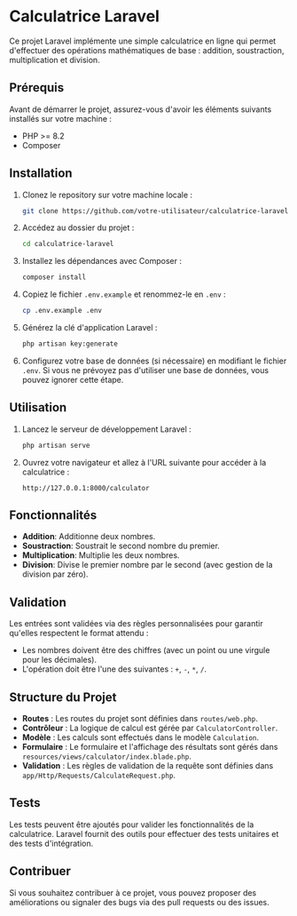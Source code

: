 # Calculatrice Laravel

Ce projet Laravel implémente une simple calculatrice en ligne qui permet d'effectuer des opérations mathématiques de base : addition, soustraction, multiplication et division.

## Prérequis

Avant de démarrer le projet, assurez-vous d'avoir les éléments suivants installés sur votre machine :

- PHP >= 8.2
- Composer

## Installation

1. Clonez le repository sur votre machine locale :

    ```bash
    git clone https://github.com/votre-utilisateur/calculatrice-laravel.git
    ```

2. Accédez au dossier du projet :

    ```bash
    cd calculatrice-laravel
    ```

3. Installez les dépendances avec Composer :

    ```bash
    composer install
    ```

4. Copiez le fichier `.env.example` et renommez-le en `.env` :

    ```bash
    cp .env.example .env
    ```

5. Générez la clé d'application Laravel :

    ```bash
    php artisan key:generate
    ```

6. Configurez votre base de données (si nécessaire) en modifiant le fichier `.env`. Si vous ne prévoyez pas d'utiliser une base de données, vous pouvez ignorer cette étape.

## Utilisation

1. Lancez le serveur de développement Laravel :

    ```bash
    php artisan serve
    ```

2. Ouvrez votre navigateur et allez à l'URL suivante pour accéder à la calculatrice :

    ```
    http://127.0.0.1:8000/calculator
    ```

## Fonctionnalités

- **Addition**: Additionne deux nombres.
- **Soustraction**: Soustrait le second nombre du premier.
- **Multiplication**: Multiplie les deux nombres.
- **Division**: Divise le premier nombre par le second (avec gestion de la division par zéro).

## Validation

Les entrées sont validées via des règles personnalisées pour garantir qu'elles respectent le format attendu :

- Les nombres doivent être des chiffres (avec un point ou une virgule pour les décimales).
- L'opération doit être l'une des suivantes : `+`, `-`, `*`, `/`.

## Structure du Projet

- **Routes** : Les routes du projet sont définies dans `routes/web.php`.
- **Contrôleur** : La logique de calcul est gérée par `CalculatorController`.
- **Modèle** : Les calculs sont effectués dans le modèle `Calculation`.
- **Formulaire** : Le formulaire et l'affichage des résultats sont gérés dans `resources/views/calculator/index.blade.php`.
- **Validation** : Les règles de validation de la requête sont définies dans `app/Http/Requests/CalculateRequest.php`.

## Tests

Les tests peuvent être ajoutés pour valider les fonctionnalités de la calculatrice. Laravel fournit des outils pour effectuer des tests unitaires et des tests d'intégration.

## Contribuer

Si vous souhaitez contribuer à ce projet, vous pouvez proposer des améliorations ou signaler des bugs via des pull requests ou des issues.
